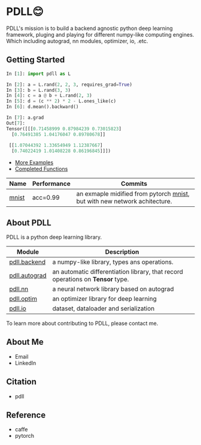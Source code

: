 # PDLL😊
PDLL's mission is to build a backend agnostic python deep learning framework, pluging and playing for different numpy-like computing engines.
Which including autograd, nn modules, optimizer, io, .etc.

## Getting Started

```python
In [1]: import pdll as L

In [2]: a = L.rand(2, 2, 3, requires_grad=True)
In [3]: b = L.rand(3, 3)
In [4]: c = a @ b + L.rand(2, 3)
In [5]: d = (c ** 2) * 2 - L.ones_like(c)
In [6]: d.mean().backward()

In [7]: a.grad
Out[7]: 
Tensor([[[0.71458999 0.87984239 0.73015823]
  [0.76491385 1.04176047 0.89780678]]
  
 [[1.07044392 1.33654949 1.12387667]
  [0.74022419 1.01408228 0.86196845]]])

```

- [More Examples](./examples/)
- [Completed Functions](./docs/todolist.md)


Name | Performance | Commits 
---|---|---
[mnist](./examples/mnist.py) | acc=0.99 | an exmaple midified from pytorch [mnist](https://github.com/pytorch/examples/tree/master/mnist), but with new network achitecture.

## About PDLL

PDLL is a python deep learning library.

Module | Description
---|---
[pdll.backend]() | a numpy-like library, types ans operations.
[pdll.autograd]() | an automatic differentiation library, that record operations on **Tensor** type. 
[pdll.nn]() | a neural network library based on autograd
[pdll.optim]() | an optimizer library for deep learning
[pdll.io]() | dataset, dataloader and serialization

To learn more about contributing to PDLL, please contact me.

## About Me
- Email
- LinkedIn

## Citation
- pdll

## Reference
- caffe  
- pytorch